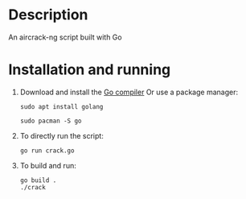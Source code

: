 # Description
 An aircrack-ng script built with Go

# Installation and running
1. Download and install the [Go compiler](https://go.dev)
   Or use a package manager:
   ```
   sudo apt install golang
   ```
   ```
   sudo pacman -S go
   ```
2. To directly run the script:
   ```
   go run crack.go
   ```
3. To build and run:
   ```
   go build .
   ./crack
   ```
